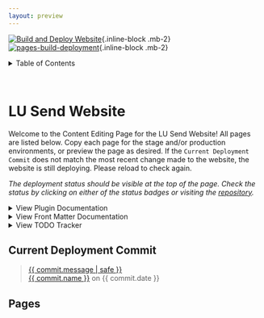 ```yaml
---
layout: preview
---
```


[![Build and Deploy Website](https://github.com/lusend/testwebsite/actions/workflows/build.yml/badge.svg)](https://github.com/lusend/testwebsite/actions/workflows/build.yml){.inline-block .mb-2} [![pages-build-deployment](https://github.com/lusend/testwebsite/actions/workflows/pages/pages-build-deployment/badge.svg)](https://github.com/lusend/testwebsite/actions/workflows/pages/pages-build-deployment){.inline-block .mb-2}

<details>

<summary>Table of Contents</summary>

<div class="max-h-44 overflow-auto p-3 rounded-2xl shadow-md mt-5">

[[_toc_]]

</div>

</details>

<span id="status" class="text-xs font-semibold">&nbsp;</span>

# LU Send Website

Welcome to the Content Editing Page for the LU Send Website! All pages are listed below. Copy each page for the stage and/or production environments, or preview the page as desired. If the `Current Deployment Commit` does not match the most recent change made to the website, the website is still deploying. Please reload to check again.

_The deployment status should be visible at the top of the page. Check the status by clicking on either of the status badges or visiting the [repository](https://github.com/lusend/testwebsite)._

<details>

<summary>View Plugin Documentation</summary>

## Plugin Documentation

| Option                        | Input                                                    | Output                                                |
| ----------------------------- | -------------------------------------------------------- | ----------------------------------------------------- |
| Bold                          | `**Test**`                                               | **Test**                                              |
| Italic                        | `_Test_`                                                 | _Test_                                                |
| Superscript                   | `^Test^`                                                 | ^Test^                                                |
| Subscript                     | `~Test~`                                                 | ~Test~                                                |
| Strikethrough                 | `~~Test~~`                                               | ~~Test~~                                              |
| Highlight                     | `==Test==`                                               | ==Test==                                              |
| Typographer                   | Automatic (i.e. `(c)` for (c))                           | (c) (C) (r) (R) (tm) (TM) (p) (P) +- "Test" 'Test'    |
| Inline Code                   | `Test`                                                   | `Test`                                                |
| Emoji                         | `:) OR :thumbsdown:`                                     | :thumbsdown: :1st_place_medal: :) :adult: :( :P       |
| Adding Classes                | `[Text]{.text-accent .font-bold}`                        | [Text]{.text-secondary .font-bold}                    |
| Adding Buttons                | {{ "`[text]({{link(slug)}} OR link){.btn}`" }}           | [Button](#){.btn}                                     |
| Header Images                 | `![description](link){.header}`                          | ![Header Image](https://cataas.com/cat){.header .h-8} |
| Regular Images                | `![description](link)`                                   | ![Header Image](https://cataas.com/cat){.h-8}         |
| Current Year                  | {{ "`{% year %}`" }}                                     | {% year %}                                            |
| Output link to external page  | `[text](link)`                                           | [See Random Cat Image](https://cataas.com/cat)        |
| Output link to internal page  | {{ "`{{ link(slug) }}`" }}                               | _Unable to Preview_                                   |
| Format Date from Front Matter | {{ "`{{ postDate(date) }}`" }}                           | _Unable to Preview_                                   |
| Adding Table of Contents      | `${toc}`                                                 | _Unable to Preview_                                   |
| Input Post CSS and Output CSS | {{ "`{{ postcss(css) }}`" }}                             | _Unable to Preview_                                   |
| Include Separate File         | {{ "`{% include filename.md %}`" }}                      | _Unable to Preview_                                   |
| Testimonials                  | See Example in `_includes/content/group_testimonials.md` | _Unable to Preview_                                   |
| Actions                       | See Example in `pages/home.md`                           | _Unable to Preview_                                   |

</details>

<details>

<summary>View Front Matter Documentation</summary>

## Front Matter Documentation

### Default Architecture

```yaml
planes: false,
header: true,
full: false,
custom: false,
author: false,
date: today's date
hero: '',
background: '',
order: [],
nav:
  title: undefined
  parent: undefined
  order: undefined
```

### Options

#### `planes`

If set to `true`, the planes will be on by default when you navigate to the page and will have to be toggled off. The default is `false` (i.e. A person on the website would have to manually turn them on).

#### `header`

If set to `true`, a header is included with the title and breadcrumb navigation. Defaults to `true`.

#### `full`

If set to `true`, the main content section will take up the entire width rather than being cut off. Defaults to `false`.

#### `custom`

If set to `true`, the content would have no presets. This is uesful when injecting HTML and no default classes/layout is desired. Defaults to `false`.

#### `author`

If given a value, the author and date will be listed in the header. If the author is given an empty string value (`''`), only the date will be listed. Defaults to `false`.

#### `date`

If given a value in the form YYYY-MM-DD (i.e. `2022-02-22` for February 22, 2022), this will set the date listed below the header. It will be shown based on the `author` front matter option. The default date is based on the last build. Best practice is to set the date manually, since the default date will be updated for any change to any part of the website regardless of whether or not this page itself was updated.

#### `hero`

If set to a value, a section will be included that contains the website logo, this value as the subtitle underneath it, and a scroll down button. Defaults to `''`.

#### `background`

If set to a value, a background will be applied to the website. Defaults to `''`.

#### `order`

Currently supports ordering `actions`, `content`, and `testimonials`. The default order is `['actions', 'content', 'testimonials']`. If a different order is desired, set this option to an array with the desired order. If an option is left out, it will be appended at the end. This means that if you only want content to be at the front and want to leave the rest as default use the following:

```yaml
order: ['content']
```

This will result in an order of `content`, then `actions`, then `testimonials`.

#### `nav`

This option allows you to define navigation heirarchy and will apply to the navigation bar as well as the breadcrumbs if the header is visible. If you set the `parent` option to a slug (the file name of a page without the extension), that slug will become its parent and the link in the header will be nested under its parent. If you set the `title` option, you can have a separate title for your navbar and breadcrumbs. If you set the `order` option to a number, you can manually position an item relative to its siblings.

</details>

<details>

<summary>View TODO Tracker</summary>

## TODO Tracker

### Landing/Special Pages

- [x] Support Map and JS that belongs with it
- [x] Support Testimonials
- [x] Support Landing Hero
- [x] Support Call to Actions
- [x] Support Changing Backgrounds

### Blog/Information Pages

- [x] Support Embedded Images
- [x] Support Header Images
- [x] Allow Date Sorting for Deadlines
- [x] Support Buttons

### Optimizations

- [x] Add CSS minification
- [x] Add HTML minification
- [x] Add JS minification

### Content

- [ ] Add Correct Content to Pages
- [x] Document Usage of Website

</details>

## Current Deployment Commit

<blockquote class="not-italic">
  <a href="https://github.com/lusend/testwebsite/commit/{{ commit.id }}" class="no-underline hover:underline" target="_blank">{{ commit.message | safe }}</a>
  <div class='mt-2 text-xs'>
    <a href="mailto:{{ commit.email }}" target="_blank">{{ commit.name }}</a> on <span id="committerDate">{{ commit.date }}</span>
  </div>
</blockquote>

## Pages
